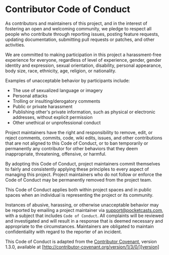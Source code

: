 # Contributor Code of Conduct

As contributors and maintainers of this project, and in the interest of fostering an open and welcoming community, we pledge to respect all people who contribute through reporting issues, posting feature requests, updating documentation, submitting pull requests or patches, and other activities.

We are committed to making participation in this project a harassment-free experience for everyone, regardless of level of experience, gender, gender identity and expression, sexual orientation, disability, personal appearance, body size, race, ethnicity, age, religion, or nationality.

Examples of unacceptable behavior by participants include:

* The use of sexualized language or imagery
* Personal attacks
* Trolling or insulting/derogatory comments
* Public or private harassment
* Publishing other's private information, such as physical or electronic addresses, without explicit permission
* Other unethical or unprofessional conduct

Project maintainers have the right and responsibility to remove, edit, or reject comments, commits, code, wiki edits, issues, and other contributions that are not aligned to this Code of Conduct, or to ban temporarily or permanently any contributor for other behaviors that they deem inappropriate, threatening, offensive, or harmful.

By adopting this Code of Conduct, project maintainers commit themselves to fairly and consistently applying these principles to every aspect of managing this project. Project maintainers who do not follow or enforce the Code of Conduct may be permanently removed from the project team.

This Code of Conduct applies both within project spaces and in public spaces when an individual is representing the project or its community.

Instances of abusive, harassing, or otherwise unacceptable behavior may be reported by emailing a project maintainer via [support@pocketcasts.com](mailto:support@pocketcasts.com), with a subject that includes `Code of Conduct`. All complaints will be reviewed and investigated and will result in a response that is deemed necessary and appropriate to the circumstances. Maintainers are obligated to maintain confidentiality with regard to the reporter of an incident.


This Code of Conduct is adapted from the [Contributor Covenant][homepage], version 1.3.0, available at [http://contributor-covenant.org/version/1/3/0/][version]

[homepage]: http://contributor-covenant.org
[version]: http://contributor-covenant.org/version/1/3/0/